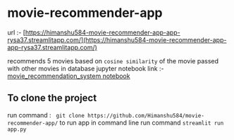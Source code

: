 # movie-recommender-app
url :- [https://himanshu584-movie-recommender-app-app-rysa37.streamlitapp.com/](https://himanshu584-movie-recommender-app-app-rysa37.streamlitapp.com/)

recommends 5 movies based on `cosine similarity` of the movie passed with other movies in database
jupyter notebook link :- [movie_recommendation_system notebook](https://github.com/Himanshu584/movie_recommendation_system/)

## To clone the project 
run command : ` git clone https://github.com/Himanshu584/movie-recommender-app/`
to run app in command line run command ` streamlit run app.py `
